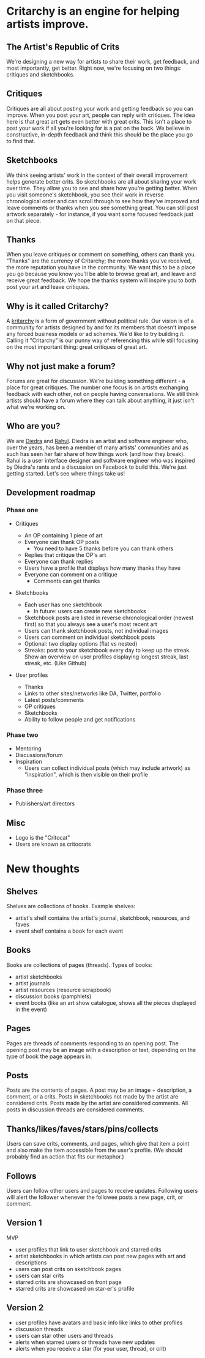 
# Critarchy is an engine for helping artists improve.
## The Artist's Republic of Crits

We're designing a new way for artists to share their work, get feedback, and most importantly, get better. Right now, we're focusing on two things: critiques and sketchbooks.

## Critiques
Critiques are all about posting your work and getting feedback so you can improve. When you post your art, people can reply with critiques. The idea here is that great art gets even better with great crits. This isn't a place to post your work if all you're looking for is a pat on the back. We believe in constructive, in-depth feedback and think this should be the place you go to find that.

## Sketchbooks
We think seeing artists' work in the context of their overall improvement helps generate better crits. So sketchbooks are all about sharing your work over time. They allow you to see and share how you're getting better. When you visit someone's sketchbook, you see their work in reverse chronological order and can scroll through to see how they've improved and leave comments or thanks when you see something great. You can still post artwork separately - for instance, if you want some focused feedback just on that piece.

## Thanks
When you leave critiques or comment on something, others can thank you. "Thanks" are the currency of Critarchy; the more thanks you've received, the more reputation you have in the community. We want this to be a place you go because you know you'll be able to browse great art, and leave and receive great feedback. We hope the thanks system will inspire you to both post your art and leave critiques.

## Why is it called Critarchy?
A [kritarchy](http://voluntaryist.com/forthcoming/kritarchy.html#.VOLS5lPN8m8) is a form of government without political rule. Our vision is of a community for artists designed by and for its members that doesn't impose any forced business models or ad schemes. We'd like to try building it. Calling it "Critarchy" is our punny way of referencing this while still focusing on the most important thing: great critiques of great art.

## Why not just make a forum?
Forums are great for discussion. We're building something different - a place for great critiques. The number one focus is on artists exchanging feedback with each other, not on people having conversations. We still think artists should have a forum where they can talk about anything, it just isn't what we're working on.

## Who are you?
We are [Diedra](http://dierat.com) and [Rahul](http://twitter.com/rahul). Diedra is an artist and software engineer who, over the years, has been a member of many artists' communities and as such has seen her fair share of how things work (and how they break). Rahul is a user interface designer and software engineer who was inspired by Diedra's rants and a discussion on Facebook to build this. We're just getting started. Let's see where things take us!

## Development roadmap

### Phase one
- Critiques
  - An OP containing 1 piece of art
  - Everyone can thank OP posts
    - You need to have 5 thanks before you can thank others
  - Replies that critique the OP's art
  - Everyone can thank replies
  - Users have a profile that displays how many thanks they have
  - Everyone can comment on a critique
    - Comments can get thanks

- Sketchbooks
  - Each user has one sketchbook
    - In future: users can create new sketchbooks
  - Sketchbook posts are listed in reverse chronological order (newest first) so that you always see a user's most recent art
  - Users can thank sketchbook posts, not individual images
  - Users can comment on individual sketchbook posts
  - Optional: two display options (flat vs nested)
  - Streaks: post to your sketchbook every day to keep up the streak. Show an overview on user profiles displaying longest streak, last streak, etc. (Like Github)

- User profiles
  - Thanks
  - Links to other sites/networks like DA, Twitter, portfolio
  - Latest posts/comments
  - OP critiques
  - Sketchbooks
  - Ability to follow people and get notifications

### Phase two
- Mentoring
- Discussions/forum
- Inspiration
  - Users can collect individual posts (which may include artwork) as "inspiration", which is then visible on their profile

### Phase three
- Publishers/art directors

## Misc
  - Logo is the "Critocat"
  - Users are known as critocrats

# New thoughts

## Shelves
Shelves are collections of books. Example shelves:
- artist's shelf contains the artist's journal, sketchbook, resources, and faves
- event shelf contains a book for each event

## Books
Books are collections of pages (threads). Types of books:
- artist sketchbooks
- artist journals
- artist resources (resource scrapbook)
- discussion books (pamphlets)
- event books (like an art show catalogue, shows all the pieces displayed in the event)

## Pages
Pages are threads of comments responding to an opening post. The opening post may be an image with a description or text, depending on the type of book the page appears in.

## Posts
Posts are the contents of pages. A post may be an image + description, a comment, or a crits. Posts in sketchbooks not made by the artist are considered crits. Posts made by the artist are considered comments. All posts in discussion threads are considered comments.

## Thanks/likes/faves/stars/pins/collects
Users can save crits, comments, and pages, which give that item a point and also make the item accessible from the user's profile. (We should probably find an action that fits our metaphor.)

## Follows
Users can follow other users and pages to receive updates. Following users will alert the follower whenever the followee posts a new page, crit, or comment.

## Version 1
MVP
- user profiles that link to user sketchbook and starred crits
- artist sketchbooks in which artists can post new pages with art and descriptions
- users can post crits on sketchbook pages
- users can star crits
- starred crits are showcased on front page
- starred crits are showcased on star-er's profile

## Version 2
- user profiles have avatars and basic info like links to other profiles
- discussion threads
- users can star other users and threads
- alerts when starred users or threads have new updates
- alerts when you receive a star (for your user, thread, or crit)
